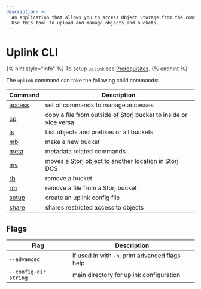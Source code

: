 ```yaml
---
description: >-
  An application that allows you to access Object Storage from the command line.
  Use this tool to upload and manage objects and buckets.
---
```


# Uplink CLI



{% hint style="info" %}
To setup `uplink` see [Prerequisites](../../getting-started/quickstart-uplink-cli/prerequisites.md).
{% endhint %}

The `uplink` command can take the following child commands:

| Command                    | Description                                                      |
| -------------------------- | ---------------------------------------------------------------- |
| [access](access-command/)  | set of commands to manage accesses                               |
| [cp](cp-command.md)        | copy a file from outside of Storj bucket to inside or vice versa |
| [ls](ls-command.md)        | List objects and prefixes or all buckets                         |
| [mb](uplink-mb-command.md) | make a new bucket                                                |
| [meta](meta-command/)      | metadata related commands                                        |
| [mv](mv.md)                | moves a Storj object to another location in Storj DCS            |
| [rb](rb-command.md)        | remove a bucket                                                  |
| [rm](rm-command.md)        | remove a file from a Storj bucket                                |
| [setup](setup-command.md)  | create an uplink config file                                     |
| [share](share-command.md)  | shares restricted access to objects                              |

## Flags

| Flag                  | Description                                     |
| --------------------- | ----------------------------------------------- |
| `--advanced`          | if used in with `-h`, print advanced flags help |
| `--config-dir string` | main directory for uplink configuration         |
